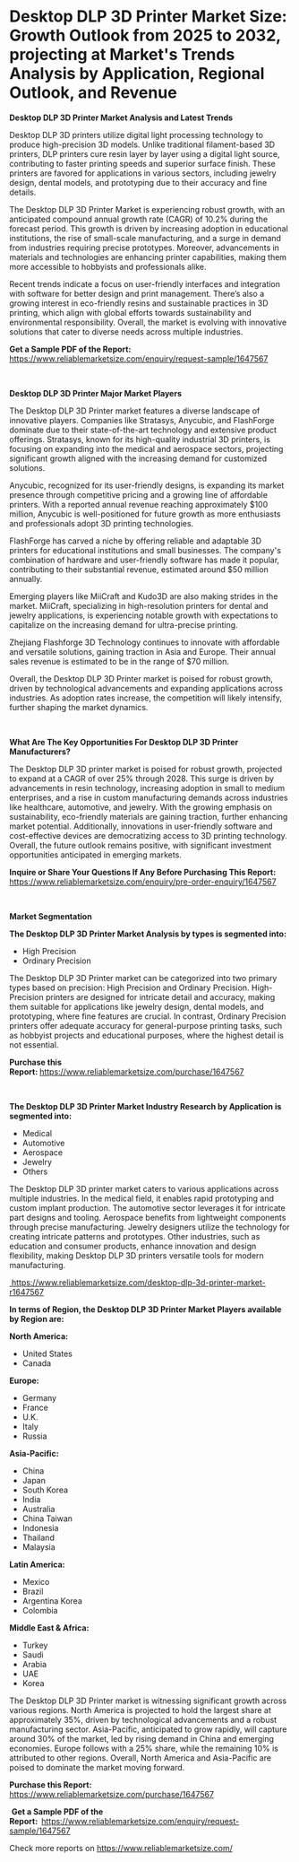 <p><h1>Desktop DLP 3D Printer Market Size: Growth Outlook from 2025 to 2032, projecting at Market's Trends Analysis by Application, Regional Outlook, and Revenue</h1></p><p><strong>Desktop DLP 3D Printer Market Analysis and Latest Trends</strong></p>
<p><p>Desktop DLP 3D printers utilize digital light processing technology to produce high-precision 3D models. Unlike traditional filament-based 3D printers, DLP printers cure resin layer by layer using a digital light source, contributing to faster printing speeds and superior surface finish. These printers are favored for applications in various sectors, including jewelry design, dental models, and prototyping due to their accuracy and fine details.</p><p>The Desktop DLP 3D Printer Market is experiencing robust growth, with an anticipated compound annual growth rate (CAGR) of 10.2% during the forecast period. This growth is driven by increasing adoption in educational institutions, the rise of small-scale manufacturing, and a surge in demand from industries requiring precise prototypes. Moreover, advancements in materials and technologies are enhancing printer capabilities, making them more accessible to hobbyists and professionals alike. </p><p>Recent trends indicate a focus on user-friendly interfaces and integration with software for better design and print management. There’s also a growing interest in eco-friendly resins and sustainable practices in 3D printing, which align with global efforts towards sustainability and environmental responsibility. Overall, the market is evolving with innovative solutions that cater to diverse needs across multiple industries.</p></p>
<p><strong>Get a Sample PDF of the Report:&nbsp;</strong> <a href="https://www.reliablemarketsize.com/enquiry/request-sample/1647567?utm_campaign=1103&utm_medium=2&utm_source=Github&utm_content=ia&utm_term=21022025&utm_id=desktop-dlp-3d-printer">https://www.reliablemarketsize.com/enquiry/request-sample/1647567</a></p>
<p>&nbsp;</p>
<p><strong>Desktop DLP 3D Printer Major Market Players</strong></p>
<p><p>The Desktop DLP 3D Printer market features a diverse landscape of innovative players. Companies like Stratasys, Anycubic, and FlashForge dominate due to their state-of-the-art technology and extensive product offerings. Stratasys, known for its high-quality industrial 3D printers, is focusing on expanding into the medical and aerospace sectors, projecting significant growth aligned with the increasing demand for customized solutions.</p><p>Anycubic, recognized for its user-friendly designs, is expanding its market presence through competitive pricing and a growing line of affordable printers. With a reported annual revenue reaching approximately $100 million, Anycubic is well-positioned for future growth as more enthusiasts and professionals adopt 3D printing technologies.</p><p>FlashForge has carved a niche by offering reliable and adaptable 3D printers for educational institutions and small businesses. The company's combination of hardware and user-friendly software has made it popular, contributing to their substantial revenue, estimated around $50 million annually.</p><p>Emerging players like MiiCraft and Kudo3D are also making strides in the market. MiiCraft, specializing in high-resolution printers for dental and jewelry applications, is experiencing notable growth with expectations to capitalize on the increasing demand for ultra-precise printing.</p><p>Zhejiang Flashforge 3D Technology continues to innovate with affordable and versatile solutions, gaining traction in Asia and Europe. Their annual sales revenue is estimated to be in the range of $70 million.</p><p>Overall, the Desktop DLP 3D Printer market is poised for robust growth, driven by technological advancements and expanding applications across industries. As adoption rates increase, the competition will likely intensify, further shaping the market dynamics.</p></p>
<p>&nbsp;</p>
<p><strong>What Are The Key Opportunities For Desktop DLP 3D Printer Manufacturers?</strong></p>
<p><p>The Desktop DLP 3D printer market is poised for robust growth, projected to expand at a CAGR of over 25% through 2028. This surge is driven by advancements in resin technology, increasing adoption in small to medium enterprises, and a rise in custom manufacturing demands across industries like healthcare, automotive, and jewelry. With the growing emphasis on sustainability, eco-friendly materials are gaining traction, further enhancing market potential. Additionally, innovations in user-friendly software and cost-effective devices are democratizing access to 3D printing technology. Overall, the future outlook remains positive, with significant investment opportunities anticipated in emerging markets.</p></p>
<p><strong>Inquire or Share Your Questions If Any Before Purchasing This Report:</strong> <a href="https://www.reliablemarketsize.com/enquiry/pre-order-enquiry/1647567?utm_campaign=1103&utm_medium=2&utm_source=Github&utm_content=ia&utm_term=21022025&utm_id=desktop-dlp-3d-printer">https://www.reliablemarketsize.com/enquiry/pre-order-enquiry/1647567</a></p>
<p>&nbsp;</p>
<p><strong>Market Segmentation</strong></p>
<p><strong>The Desktop DLP 3D Printer Market Analysis by types is segmented into:</strong></p>
<p><ul><li>High Precision</li><li>Ordinary Precision</li></ul></p>
<p><p>The Desktop DLP 3D Printer market can be categorized into two primary types based on precision: High Precision and Ordinary Precision. High-Precision printers are designed for intricate detail and accuracy, making them suitable for applications like jewelry design, dental models, and prototyping, where fine features are crucial. In contrast, Ordinary Precision printers offer adequate accuracy for general-purpose printing tasks, such as hobbyist projects and educational purposes, where the highest detail is not essential.</p></p>
<p><strong>Purchase this Report:&nbsp;</strong><a href="https://www.reliablemarketsize.com/purchase/1647567?utm_campaign=1103&utm_medium=2&utm_source=Github&utm_content=ia&utm_term=21022025&utm_id=desktop-dlp-3d-printer">https://www.reliablemarketsize.com/purchase/1647567</a></p>
<p>&nbsp;</p>
<p><strong>The Desktop DLP 3D Printer Market Industry Research by Application is segmented into:</strong></p>
<p><ul><li>Medical</li><li>Automotive</li><li>Aerospace</li><li>Jewelry</li><li>Others</li></ul></p>
<p><p>The Desktop DLP 3D printer market caters to various applications across multiple industries. In the medical field, it enables rapid prototyping and custom implant production. The automotive sector leverages it for intricate part designs and tooling. Aerospace benefits from lightweight components through precise manufacturing. Jewelry designers utilize the technology for creating intricate patterns and prototypes. Other industries, such as education and consumer products, enhance innovation and design flexibility, making Desktop DLP 3D printers versatile tools for modern manufacturing.</p></p>
<p><a href="https://www.reliablemarketsize.com/desktop-dlp-3d-printer-market-r1647567?utm_campaign=1103&utm_medium=2&utm_source=Github&utm_content=ia&utm_term=21022025&utm_id=desktop-dlp-3d-printer">&nbsp;https://www.reliablemarketsize.com/desktop-dlp-3d-printer-market-r1647567</a></p>
<p><strong>In terms of Region, the Desktop DLP 3D Printer Market Players available by Region are:</strong></p>
<p>
    <p> <strong> North America: </strong>
        <ul>
            <li>United States</li>
            <li>Canada</li>
        </ul>
        </p> 
    <p> <strong> Europe: </strong>
        <ul>
            <li>Germany</li>
            <li>France</li>
            <li>U.K.</li>
            <li>Italy</li>
            <li>Russia</li>
        </ul>
        </p> 
    <p> <strong> Asia-Pacific: </strong>
        <ul>
            <li>China</li>
            <li>Japan</li>
            <li>South Korea</li>
            <li>India</li>
            <li>Australia</li>
            <li>China Taiwan</li>
            <li>Indonesia</li>
            <li>Thailand</li>
            <li>Malaysia</li>
        </ul>
        </p> 
    <p> <strong> Latin America: </strong>
        <ul>
            <li>Mexico</li>
            <li>Brazil</li>
            <li>Argentina Korea</li>
            <li>Colombia</li>
        </ul>
        </p> 
    <p> <strong> Middle East & Africa: </strong>
        <ul>
            <li>Turkey</li>
            <li>Saudi</li>
            <li>Arabia</li>
            <li>UAE</li>
            <li>Korea</li>
        </ul>
    </p>
    </p>
<p><p>The Desktop DLP 3D Printer market is witnessing significant growth across various regions. North America is projected to hold the largest share at approximately 35%, driven by technological advancements and a robust manufacturing sector. Asia-Pacific, anticipated to grow rapidly, will capture around 30% of the market, led by rising demand in China and emerging economies. Europe follows with a 25% share, while the remaining 10% is attributed to other regions. Overall, North America and Asia-Pacific are poised to dominate the market moving forward.</p></p>
<p><strong>Purchase this Report: </strong><a href="https://www.reliablemarketsize.com/purchase/1647567?utm_campaign=1103&utm_medium=2&utm_source=Github&utm_content=ia&utm_term=21022025&utm_id=desktop-dlp-3d-printer">https://www.reliablemarketsize.com/purchase/1647567</a></p>
<p>&nbsp;<strong>Get a Sample PDF of the Report:&nbsp;&nbsp;</strong><a href="https://www.reliablemarketsize.com/enquiry/request-sample/1647567?utm_campaign=1103&utm_medium=2&utm_source=Github&utm_content=ia&utm_term=21022025&utm_id=desktop-dlp-3d-printer">https://www.reliablemarketsize.com/enquiry/request-sample/1647567</a></p>
<p><strong></strong></p>
<p>Check more reports on <a href="https://www.reliablemarketsize.com/?utm_campaign=1103&utm_medium=2&utm_source=Github&utm_content=ia&utm_term=21022025&utm_id=desktop-dlp-3d-printer">https://www.reliablemarketsize.com/</a></p>